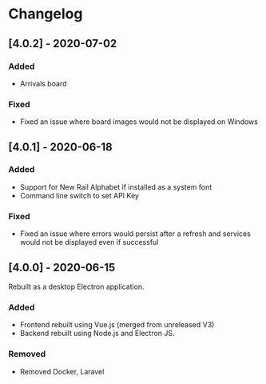 # Changelog

## [4.0.2] - 2020-07-02

### Added
- Arrivals board

### Fixed
- Fixed an issue where board images would not be displayed on Windows

## [4.0.1] - 2020-06-18
### Added
- Support for New Rail Alphabet if installed as a system font
- Command line switch to set API Key

### Fixed
- Fixed an issue where errors would persist after a refresh and services would not be displayed even if successful

## [4.0.0] - 2020-06-15
Rebuilt as a desktop Electron application.

### Added
- Frontend rebuilt using Vue.js (merged from unreleased V3)
- Backend rebuilt using Node.js and Electron JS.

### Removed
- Removed Docker, Laravel
